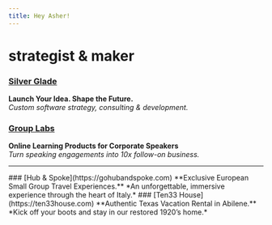 ```yaml
---
title: Hey Asher!
---
```

# strategist & maker

### [Silver Glade](https://sglade.com)  
**Launch Your Idea. Shape the Future.**  
*Custom software strategy, consulting & development.*
### [Group Labs](https://grouplabs.com)  
**Online Learning Products for Corporate Speakers**  
*Turn speaking engagements into 10x follow-on business.*
<hr>
### [Hub & Spoke](https://gohubandspoke.com)  
**Exclusive European Small Group Travel Experiences.**  
*An unforgettable, immersive experience through the heart of Italy.*
### [Ten33 House](https://ten33house.com)  
**Authentic Texas Vacation Rental in Abilene.**  
*Kick off your boots and stay in our restored 1920’s home.*
